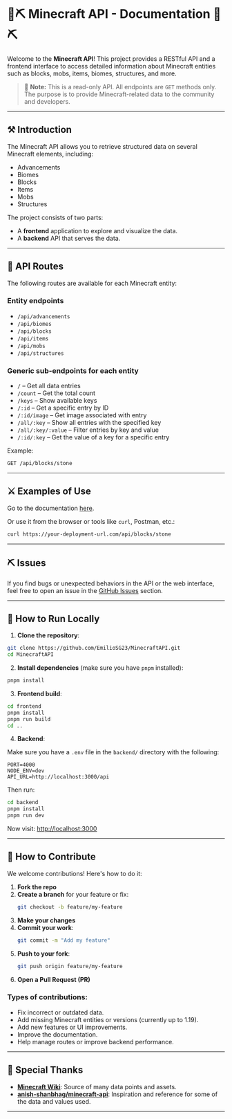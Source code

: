 # 💎⛏️ Minecraft API - Documentation 💎⛏️

Welcome to the **Minecraft API**! This project provides a RESTful API and a frontend interface to access detailed information about Minecraft entities such as blocks, mobs, items, biomes, structures, and more.

> 🚨 **Note:** This is a read-only API. All endpoints are `GET` methods only. The purpose is to provide Minecraft-related data to the community and developers.

---

## ⚒️ Introduction

The Minecraft API allows you to retrieve structured data on several Minecraft elements, including:

- Advancements
- Biomes
- Blocks
- Items
- Mobs
- Structures

The project consists of two parts:

- A **frontend** application to explore and visualize the data.
- A **backend** API that serves the data.

---

## 💎 API Routes

The following routes are available for each Minecraft entity:

### Entity endpoints
- `/api/advancements`
- `/api/biomes`
- `/api/blocks`
- `/api/items`
- `/api/mobs`
- `/api/structures`

### Generic sub-endpoints for each entity
- `/` – Get all data entries
- `/count` – Get the total count
- `/keys` – Show available keys
- `/:id` – Get a specific entry by ID
- `/:id/image` – Get image associated with entry
- `/all/:key` – Show all entries with the specified key
- `/all/:key/:value` – Filter entries by key and value
- `/:id/:key` – Get the value of a key for a specific entry

Example:  
```bash
GET /api/blocks/stone
```

---

## ⚔️ Examples of Use
Go to the documentation [here](https://minecraftapi-5h0j.onrender.com/api-docs).

Or use it from the browser or tools like `curl`, Postman, etc.:

```bash
curl https://your-deployment-url.com/api/blocks/stone
```

---

## ⛏️ Issues

If you find bugs or unexpected behaviors in the API or the web interface, feel free to open an issue in the [GitHub Issues](https://github.com/EmilioSG23/MinecraftAPI/issues/new) section.

---

## 👷 How to Run Locally

1. **Clone the repository**:

```bash
git clone https://github.com/EmilioSG23/MinecraftAPI.git
cd MinecraftAPI
```

2. **Install dependencies** (make sure you have `pnpm` installed):

```bash
pnpm install
```

3. **Frontend build**:

```bash
cd frontend
pnpm install
pnpm run build
cd ..
```

4. **Backend**:

Make sure you have a `.env` file in the `backend/` directory with the following:

```
PORT=4000
NODE_ENV=dev
API_URL=http://localhost:3000/api
```

Then run:

```bash
cd backend
pnpm install
pnpm run dev
```

Now visit: [http://localhost:3000](http://localhost:3000)

---

## 🤝 How to Contribute

We welcome contributions! Here's how to do it:

1. **Fork the repo**
2. **Create a branch** for your feature or fix:
   ```bash
   git checkout -b feature/my-feature
   ```
3. **Make your changes**
4. **Commit your work**:
   ```bash
   git commit -m "Add my feature"
   ```
5. **Push to your fork**:
   ```bash
   git push origin feature/my-feature
   ```
6. **Open a Pull Request (PR)**

### Types of contributions:

- Fix incorrect or outdated data.
- Add missing Minecraft entities or versions (currently up to 1.19).
- Add new features or UI improvements.
- Improve the documentation.
- Help manage routes or improve backend performance.

---

## 🏹 Special Thanks

- **[Minecraft Wiki](https://minecraft.wiki/)**: Source of many data points and assets.
- **[anish-shanbhag/minecraft-api](https://github.com/anish-shanbhag/minecraft-api)**: Inspiration and reference for some of the data and values used.

---

